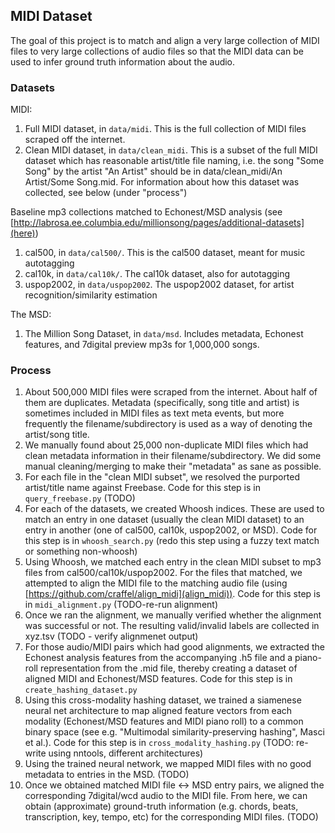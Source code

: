 ## MIDI Dataset

The goal of this project is to match and align a very large collection of MIDI files to very large collections of audio files so that the MIDI data can be used to infer ground truth information about the audio.

### Datasets

MIDI:

1. Full MIDI dataset, in `data/midi`.  This is the full collection of MIDI files scraped off the internet.
1. Clean MIDI dataset, in `data/clean_midi`.  This is a subset of the full MIDI dataset which has reasonable artist/title file naming, i.e. the song "Some Song" by the artist "An Artist" should be in data/clean_midi/An Artist/Some Song.mid.  For information about how this dataset was collected, see below (under "process")

Baseline mp3 collections matched to Echonest/MSD analysis (see [http://labrosa.ee.columbia.edu/millionsong/pages/additional-datasets](here))

1. cal500, in `data/cal500/`.  This is the cal500 dataset, meant for music autotagging
1. cal10k, in `data/cal10k/`.  The cal10k dataset, also for autotagging
1. uspop2002, in `data/uspop2002`.  The uspop2002 dataset, for artist recognition/similarity estimation

The MSD:

1. The Million Song Dataset, in `data/msd`.  Includes metadata, Echonest features, and 7digital preview mp3s for 1,000,000 songs.

### Process

1. About 500,000 MIDI files were scraped from the internet.  About half of them are duplicates.  Metadata (specifically, song title and artist) is sometimes included in MIDI files as text meta events, but more frequently the filename/subdirectory is used as a way of denoting the artist/song title.
1. We manually found about 25,000 non-duplicate MIDI files which had clean metadata information in their filename/subdirectory.  We did some manual cleaning/merging to make their "metadata" as sane as possible.
1. For each file in the "clean MIDI subset", we resolved the purported artist/title name against Freebase.  Code for this step is in `query_freebase.py` (TODO)
1. For each of the datasets, we created Whoosh indices.  These are used to match an entry in one dataset (usually the clean MIDI dataset) to an entry in another (one of cal500, cal10k, uspop2002, or MSD).  Code for this step is in `whoosh_search.py` (redo this step using a fuzzy text match or something non-whoosh)
1. Using Whoosh, we matched each entry in the clean MIDI subset to mp3 files from cal500/cal10k/uspop2002.  For the files that matched, we attempted to align the MIDI file to the matching audio file (using [https://github.com/craffel/align_midi](align_midi)).  Code for this step is in `midi_alignment.py` (TODO-re-run alignment)
1. Once we ran the alignment, we manually verified whether the alignment was successful or not.  The resulting valid/invalid labels are collected in xyz.tsv (TODO - verify alignmenet output)
1. For those audio/MIDI pairs which had good alignments, we extracted the Echonest analysis features from the accompanying .h5 file and a piano-roll representation from the .mid file, thereby creating a dataset of aligned MIDI and Echonest/MSD features.  Code for this step is in `create_hashing_dataset.py`
1. Using this cross-modality hashing dataset, we trained a siamenese neural net architecture to map aligned feature vectors from each modality (Echonest/MSD features and MIDI piano roll) to a common binary space (see e.g. "Multimodal similarity-preserving hashing", Masci et al.).  Code for this step is in `cross_modality_hashing.py` (TODO: re-write using nntools, different architectures)
1. Using the trained neural network, we mapped MIDI files with no good metadata to entries in the MSD. (TODO)
1. Once we obtained matched MIDI file <-> MSD entry pairs, we aligned the corresponding 7digital/wcd audio to the MIDI file.  From here, we can obtain (approximate) ground-truth information (e.g. chords, beats, transcription, key, tempo, etc) for the corresponding MIDI files. (TODO)
